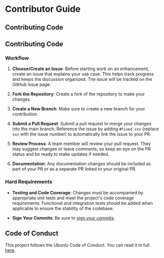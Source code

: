 # Contributor Guide

## Contributing Code

## Contributing Code

### Workflow

1. **Choose/Create an Issue**: Before starting work on an enhancement, create an issue that explains your use case. This helps track progress and keeps the discussion organized. The issue will be tracked on the GitHub issue page.

2. **Fork the Repository**: Create a fork of the repository to make your changes.

3. **Create a New Branch**: Make sure to create a new branch for your contribution.

4. **Submit a Pull Request**: Submit a pull request to merge your changes into the main branch. Reference the issue by adding `#Fixed xxx` (replace `xxx` with the issue number) to automatically link the issue to your PR.

5. **Review Process**: A team member will review your pull request. They may suggest changes or leave comments, so keep an eye on the PR status and be ready to make updates if needed.

6. **Documentation**: Any documentation changes should be included as part of your PR or as a separate PR linked to your original PR.


### Hard Requirements

- **Testing and Code Coverage**: Changes must be accompanied by appropriate unit tests and meet the project's code coverage requirements. Functional and integration tests should be added when applicable to ensure the stability of the codebase.

- **Sign Your Commits**: Be sure to [sign your commits](https://docs.github.com/en/authentication/managing-commit-signature-verification/signing-commits).

## Code of Conduct

This project follows the Ubuntu Code of Conduct. You can read it in full [here](https://ubuntu.com/community/code-of-conduct).
